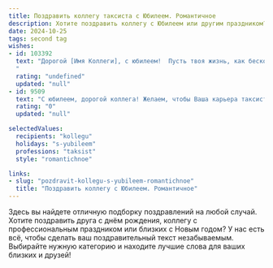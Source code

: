 ```yaml
---
title: Поздравить коллегу таксиста с Юбилеем. Романтичное
description: Хотите поздравить коллегу с Юбилеем или другим праздником? Наш ИИ создаст незабываемое поздравление, а вы обязательно выделитесь среди других.  
date: 2024-10-25
tags: second tag
wishes:
- id: 103392
  text: "Дорогой [Имя Коллеги], с юбилеем!  Пусть твоя жизнь, как бесконечная дорога, будет полна ярких впечатлений, приятных встреч и счастливых моментов.  Пусть каждый новый день дарит тебе  радость и вдохновение, а звезды на ночном небе освещают твой путь к новым горизонтам успехов и любви.  Счастья тебе, дорогой коллега, и всего самого наилучшего!
  "
  rating: "undefined"
  updated: "null"
- id: 9509
  text: "С юбилеем, дорогой коллега! Желаем, чтобы Ваша карьера таксиста была легкой и приятной, а дорога всегда вела к успеху и достижению желаемого. Пусть пассажиры будут благодарны за Вашу вежливость и профессионализм, а коллеги уважают и ценят. Пусть каждая поездка приносит положительные эмоции и незабываемые впечатления, а Ваше здоровье и благополучие будут крепкими и неиссякаемыми. С праздником!"
  rating: "0"
  updated: "null"

selectedValues:
  recipients: "kollegu"
  holidays: "s-yubileem"
  professions: "taksist"
  style: "romantichnoe"

links:
- slug: "pozdravit-kollegu-s-yubileem-romantichnoe"
  title: "Поздравить коллегу с Юбилеем. Романтичное"
---
```


Здесь вы найдете отличную подборку поздравлений на любой случай. 
Хотите поздравить друга с днём рождения, коллегу с профессиональным праздником или близких с Новым годом? У нас есть всё, чтобы сделать ваш поздравительный текст незабываемым. Выбирайте нужную категорию и находите лучшие слова для ваших близких и друзей!
